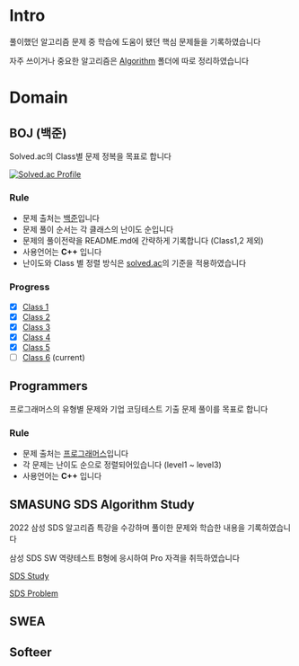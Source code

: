 # Intro
풀이했던 알고리즘 문제 중 학습에 도움이 됐던 핵심 문제들을 기록하였습니다

자주 쓰이거나 중요한 알고리즘은 [Algorithm](https://github.com/ashpurple/Algorithm-Study/tree/main/Algorithm) 폴더에 따로 정리하였습니다

# Domain
## BOJ (백준)
Solved.ac의 Class별 문제 정복을 목표로 합니다

[![Solved.ac Profile](http://mazassumnida.wtf/api/v2/generate_badge?boj=ashpurple)](https://solved.ac/ashpurple/)

### Rule
- 문제 출처는 [백준](https://www.acmicpc.net/)입니다
- 문제 풀이 순서는 각 클래스의 난이도 순입니다
- 문제의 풀이전략을 README.md에 간략하게 기록합니다 (Class1,2 제외)
- 사용언어는 <b>C++</b> 입니다
- 난이도와 Class 별 정렬 방식은 [solved.ac](https://solved.ac/)의 기준을 적용하였습니다

### Progress
- [x] [Class 1](https://github.com/ashpurple/Algorithm-Study/tree/main/Class%201)
- [x] [Class 2](https://github.com/ashpurple/Algorithm-Study/tree/main/Class%202)
- [x] [Class 3](https://github.com/ashpurple/Algorithm-Study/tree/main/Class%203) 
- [x] [Class 4](https://github.com/ashpurple/Algorithm-Study/tree/main/Class%204) 
- [x] [Class 5](https://github.com/ashpurple/Algorithm-Study/tree/main/Class%205) 
- [ ] [Class 6](https://github.com/ashpurple/Algorithm-Study/tree/main/Class%206) (current)

## Programmers
프로그래머스의 유형별 문제와 기업 코딩테스트 기출 문제 풀이를 목표로 합니다

### Rule
- 문제 출처는 [프로그래머스](https://programmers.co.kr/)입니다
- 각 문제는 난이도 순으로 정렬되어있습니다 (level1 ~ level3)
- 사용언어는 <b>C++</b> 입니다

## SMASUNG SDS Algorithm Study
2022 삼성 SDS 알고리즘 특강을 수강하며 풀이한 문제와 학습한 내용을 기록하였습니다<br>

삼성 SDS SW 역량테스트 B형에 응시하여 Pro 자격을 취득하였습니다

[SDS Study](https://github.com/ashpurple/Algorithm-Study/blob/main/Samsung%20SDS/README.md)

[SDS Problem](https://github.com/ashpurple/Algorithm-Study/tree/main/Samsung%20SDS)


## SWEA

## Softeer

